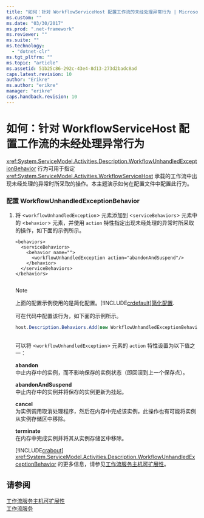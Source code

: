 ```yaml
---
title: "如何：针对 WorkflowServiceHost 配置工作流的未经处理异常行为 | Microsoft Docs"
ms.custom: ""
ms.date: "03/30/2017"
ms.prod: ".net-framework"
ms.reviewer: ""
ms.suite: ""
ms.technology: 
  - "dotnet-clr"
ms.tgt_pltfrm: ""
ms.topic: "article"
ms.assetid: 51b25c86-292c-43e4-8d13-273d2badc8ad
caps.latest.revision: 10
author: "Erikre"
ms.author: "erikre"
manager: "erikre"
caps.handback.revision: 10
---
```

# 如何：针对 WorkflowServiceHost 配置工作流的未经处理异常行为
<xref:System.ServiceModel.Activities.Description.WorkflowUnhandledExceptionBehavior> 行为可用于指定 <xref:System.ServiceModel.Activities.WorkflowServiceHost> 承载的工作流中出现未经处理的异常时所采取的操作。本主题演示如何在配置文件中配置此行为。  
  
### 配置 WorkflowUnhandledExceptionBehavior  
  
1.  将 \<`workflowUnhandledException`\> 元素添加到 \<`serviceBehaviors`\> 元素中的 \<`behavior`\> 元素，并使用 `action` 特性指定出现未经处理的异常时所采取的操作，如下面的示例所示。  
  
    ```  
    <behaviors>  
      <serviceBehaviors>  
        <behavior name="">  
          <workflowUnhandledException action="abandonAndSuspend"/>   
        </behavior>  
      </serviceBehaviors>  
    </behaviors>  
  
    ```  
  
    > [!NOTE]
    >  上面的配置示例使用的是简化配置。[!INCLUDE[crdefault](../../../../includes/crdefault-md.md)][简化配置](../../../../docs/framework/wcf/simplified-configuration.md).  
  
     可在代码中配置该行为，如下面的示例所示。  
  
    ```csharp  
    host.Description.Behaviors.Add(new WorkflowUnhandledExceptionBehavior { Action = WorkflowUnhandledExceptionAction.AbandonAndSuspend });  
  
    ```  
  
     可以将 \<`workflowUnhandledException`\> 元素的 `action` 特性设置为以下值之一：  
  
     **abandon**  
     中止内存中的实例，而不影响保存的实例状态（即回滚到上一个保存点）。  
  
     **abandonAndSuspend**  
     中止内存中的实例并将保存的实例更新为挂起。  
  
     **cancel**  
     为实例调用取消处理程序，然后在内存中完成该实例，此操作也有可能将实例从实例存储区中移除。  
  
     **terminate**  
     在内存中完成实例并将其从实例存储区中移除。  
  
     [!INCLUDE[crabout](../../../../includes/crabout-md.md)] <xref:System.ServiceModel.Activities.Description.WorkflowUnhandledExceptionBehavior> 的更多信息，请参见[工作流服务主机可扩展性](../../../../docs/framework/wcf/feature-details/workflow-service-host-extensibility.md)。  
  
## 请参阅  
 [工作流服务主机可扩展性](../../../../docs/framework/wcf/feature-details/workflow-service-host-extensibility.md)   
 [工作流服务](../../../../docs/framework/wcf/feature-details/workflow-services.md)